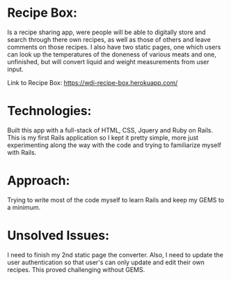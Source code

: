 # Recipe Box:

  Is a recipe sharing app, were people will be able to digitally store and search
  through there own recipes, as well as those of others and leave comments on those recipes.  I also have two static pages,
  one which users can look up the temperatures of the doneness of various meats and one, unfinished, but will
  convert liquid and weight measurements from user input.

  Link to Recipe Box:  https://wdi-recipe-box.herokuapp.com/


# Technologies:

  Built this app with a full-stack of HTML, CSS, Jquery and Ruby on Rails.  This is my first Rails application
  so I kept it pretty simple, more just experimenting along the way with the code and trying to familiarize
  myself with Rails.

# Approach:

  Trying to write most of the code myself to learn Rails and keep my GEMS to a minimum.

# Unsolved Issues:

  I need to finish my 2nd static page the converter.  Also, I need to update
  the user authentication so that user's can only update and edit their own recipes.
  This proved challenging without GEMS.
